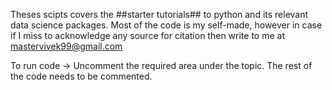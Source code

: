 Theses scipts covers the ##starter tutorials## to python and its relevant data science packages. 
Most of the code is my self-made, however in case if I miss to acknowledge any source for citation then write to me at mastervivek99@gmail.com


To run code -> Uncomment the required area under the topic. The rest of the code needs to be commented. 
